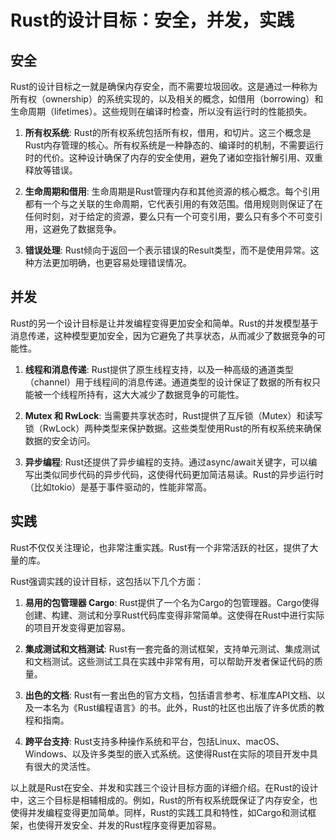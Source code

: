 # Rust的设计目标：安全，并发，实践

## 安全

Rust的设计目标之一就是确保内存安全，而不需要垃圾回收。这是通过一种称为所有权（ownership）的系统实现的，以及相关的概念，如借用（borrowing）和生命周期（lifetimes）。这些规则在编译时检查，所以没有运行时的性能损失。

1. **所有权系统**: Rust的所有权系统包括所有权，借用，和切片。这三个概念是Rust内存管理的核心。所有权系统是一种静态的、编译时的机制，不需要运行时的代价。这种设计确保了内存的安全使用，避免了诸如空指针解引用、双重释放等错误。

2. **生命周期和借用**: 生命周期是Rust管理内存和其他资源的核心概念。每个引用都有一个与之关联的生命周期，它代表引用的有效范围。借用规则则保证了在任何时刻，对于给定的资源，要么只有一个可变引用，要么只有多个不可变引用，这避免了数据竞争。

3. **错误处理**: Rust倾向于返回一个表示错误的Result类型，而不是使用异常。这种方法更加明确，也更容易处理错误情况。

## 并发

Rust的另一个设计目标是让并发编程变得更加安全和简单。Rust的并发模型基于消息传递，这种模型更加安全，因为它避免了共享状态，从而减少了数据竞争的可能性。

1. **线程和消息传递**: Rust提供了原生线程支持，以及一种高级的通道类型（channel）用于线程间的消息传递。通道类型的设计保证了数据的所有权只能被一个线程所持有，这大大减少了数据竞争的可能性。

2. **Mutex 和 RwLock**: 当需要共享状态时，Rust提供了互斥锁（Mutex）和读写锁（RwLock）两种类型来保护数据。这些类型使用Rust的所有权系统来确保数据的安全访问。

3. **异步编程**: Rust还提供了异步编程的支持。通过async/await关键字，可以编写出类似同步代码的异步代码，这使得代码更加简洁易读。Rust的异步运行时（比如tokio）是基于事件驱动的，性能非常高。

## 实践

Rust不仅仅关注理论，也非常注重实践。Rust有一个非常活跃的社区，提供了大量的库。

Rust强调实践的设计目标，这包括以下几个方面：

1. **易用的包管理器 Cargo**: Rust提供了一个名为Cargo的包管理器。Cargo使得创建、构建、测试和分享Rust代码库变得非常简单。这使得在Rust中进行实际的项目开发变得更加容易。

2. **集成测试和文档测试**: Rust有一套完备的测试框架，支持单元测试、集成测试和文档测试。这些测试工具在实践中非常有用，可以帮助开发者保证代码的质量。

3. **出色的文档**: Rust有一套出色的官方文档，包括语言参考、标准库API文档、以及一本名为《Rust编程语言》的书。此外，Rust的社区也出版了许多优质的教程和指南。

4. **跨平台支持**: Rust支持多种操作系统和平台，包括Linux、macOS、Windows、以及许多类型的嵌入式系统。这使得Rust在实际的项目开发中具有很大的灵活性。

以上就是Rust在安全、并发和实践三个设计目标方面的详细介绍。在Rust的设计中，这三个目标是相辅相成的。例如，Rust的所有权系统既保证了内存安全，也使得并发编程变得更加简单。同样，Rust的实践工具和特性，如Cargo和测试框架，也使得开发安全、并发的Rust程序变得更加容易。
